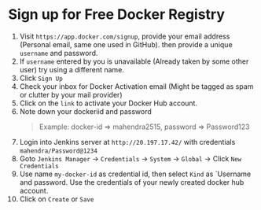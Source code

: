# Sign up for Free Docker Registry 

1. Visit `https://app.docker.com/signup`, provide your email address (Personal email, same one used in GitHub). then provide a unique `username` and password.
2. If `username` entered by you is unavailable (Already taken by some other user) try using a different name.
3. Click `Sign Up`
4. Check your inbox for Docker Activation email (Might be tagged as spam or clutter by your mail provider)
5. Click on the `link` to activate your Docker Hub account.
6. Note down your dockeriid and password
    > Example: docker-id => mahendra2515, password => Password123
7. Login into Jenkins server at `http://20.197.17.42/` with credentials `mahendra/Password@1234`
8. Goto `Jenkins Manager` -> `Credentials` -> `System` -> `Global` -> Click `New Credentials`
9. Use name `my-docker-id` as credential id, then select `Kind` as `Username and password. Use the credentials of your newly created docker hub account.
10. Click on `Create` or `Save`
